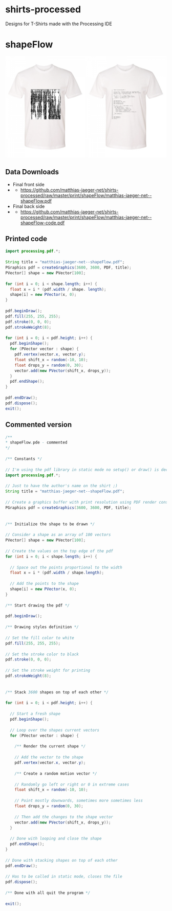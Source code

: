 # shirts-processed
Designs for T-Shirts made with the Processing IDE

# shapeFlow 
![shapeFlow](shapeFlow-mockup.png)

## Data Downloads
- Final front side
- - https://github.com/matthias-jaeger-net/shirts-processed/raw/master/print/shapeFlow/matthias-jaeger-net--shapeFlow.pdf
- Final back side
- - https://github.com/matthias-jaeger-net/shirts-processed/raw/master/print/shapeFlow/matthias-jaeger-net--shapeFlow-code.pdf

## Printed code
```java
import processing.pdf.*;

String title = "matthias-jaeger-net--shapeFlow.pdf";
PGraphics pdf = createGraphics(3600, 3600, PDF, title);
PVector[] shape = new PVector[100];

for (int i = 0; i < shape.length; i++) {
  float x = i * (pdf.width / shape. length);
  shape[i] = new PVector(x, 0);
}

pdf.beginDraw();
pdf.fill(255, 255, 255);
pdf.stroke(0, 0, 0);
pdf.strokeWeight(8);

for (int i = 0; i < pdf.height; i++) {
  pdf.beginShape();
  for (PVector vector : shape) {
    pdf.vertex(vector.x, vector.y);
    float shift_x = random(-10, 10);
    float drops_y = random(0, 30);
    vector.add(new PVector(shift_x, drops_y));
  }
  pdf.endShape();
}

pdf.endDraw();
pdf.dispose();
exit();
```

## Commented version
```java
/** 
* shapeFlow.pde - commented
*/

/** Constants */

// I'm using the pdf library in static mode no setup() or draw() is declared
import processing.pdf.*;

// Just to have the author's name on the shirt ;)
String title = "matthias-jaeger-net--shapeFlow.pdf";

// Create a graphics buffer with print resolution using PDF render constant
PGraphics pdf = createGraphics(3600, 3600, PDF, title);


/** Initialize the shape to be drawn */

// Consider a shape as an array of 100 vectors
PVector[] shape = new PVector[100];

// Create the values on the top edge of the pdf
for (int i = 0; i < shape.length; i++) {

  // Space out the points proportional to the width
  float x = i * (pdf.width / shape.length);

  // Add the points to the shape
  shape[i] = new PVector(x, 0);
}

/** Start drawing the pdf */

pdf.beginDraw();

/** Drawing styles definition */

// Set the fill color to white
pdf.fill(255, 255, 255);

// Set the stroke color to black 
pdf.stroke(0, 0, 0);

// Set the stroke weight for printing 
pdf.strokeWeight(8);


/** Stack 3600 shapes on top of each other */

for (int i = 0; i < pdf.height; i++) {
  
  // Start a fresh shape
  pdf.beginShape();
  
  // Loop over the shapes current vectors
  for (PVector vector : shape) {
    
    /** Render the current shape */

    // Add the vector to the shape 
    pdf.vertex(vector.x, vector.y);
    
    /** Create a random motion vector */
  
    // Randomly go left or right or 0 in extreme cases
    float shift_x = random(-10, 10);
    
    // Point mostly downwards, sometimes more sometimes less 
    float drops_y = random(0, 30);
    
    // Then add the changes to the shape vector 
    vector.add(new PVector(shift_x, drops_y));
  }
  
  // Done with looping and close the shape
  pdf.endShape();
}

// Done with stacking shapes on top of each other
pdf.endDraw();

// Has to be called in static mode, closes the file
pdf.dispose();

/** Done with all quit the program */

exit();
```
